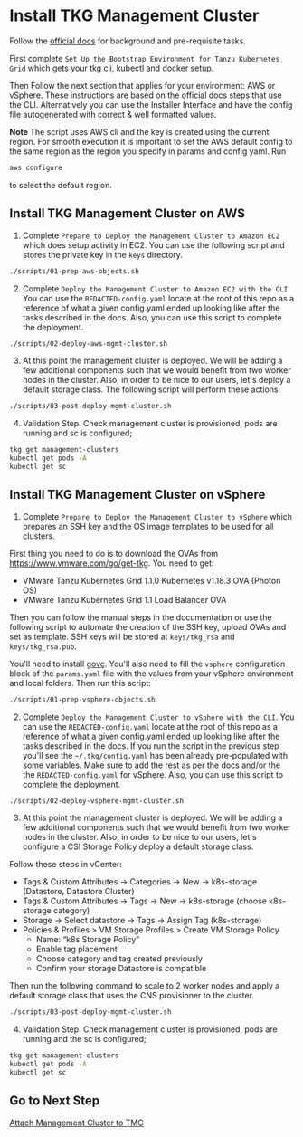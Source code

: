# Install TKG Management Cluster

Follow the [official docs](https://docs.vmware.com/en/VMware-Tanzu-Kubernetes-Grid/index.html) for background and pre-requisite tasks.

First complete `Set Up the Bootstrap Environment for Tanzu Kubernetes Grid` which gets your tkg cli, kubectl and docker setup.

Then Follow the next section that applies for your environment: AWS or vSphere. These instructions are based on the official docs steps that use the CLI. Alternatively you can use the Installer Interface and have the config file autogenerated with correct & well formatted values.

**Note**
The script uses AWS cli and the key is created using the current region. For smooth execution
it is important to set the AWS default config to the same region as the region you specify in params and config yaml.
Run
```bash
aws configure
```
to select the default region. 

## Install TKG Management Cluster on AWS

1. Complete `Prepare to Deploy the Management Cluster to Amazon EC2` which does setup activity in EC2. You can use the following script and stores the private key in the `keys` directory.

```bash
./scripts/01-prep-aws-objects.sh
```

2. Complete `Deploy the Management Cluster to Amazon EC2 with the CLI`. You can use the `REDACTED-config.yaml` locate at the root of this repo as a reference of what a given config.yaml ended up looking like after the tasks described in the docs.  Also, you can use this script to complete the deployment.

```bash
./scripts/02-deploy-aws-mgmt-cluster.sh
```

3. At this point the management cluster is deployed.  We will be adding a few additional components such that we would benefit from two worker nodes in the cluster.  Also, in order to be nice to our users, let's deploy a default storage class.  The following script will perform these actions.

```bash
./scripts/03-post-deploy-mgmt-cluster.sh
```

4. Validation Step. Check management cluster is provisioned, pods are running and sc is configured;

```bash
tkg get management-clusters
kubectl get pods -A
kubectl get sc
```

## Install TKG Management Cluster on vSphere

1. Complete `Prepare to Deploy the Management Cluster to vSphere` which prepares an SSH key and the OS image templates to be used for all clusters.

First thing you need to do is to download the OVAs from https://www.vmware.com/go/get-tkg. You need to get:
- VMware Tanzu Kubernetes Grid 1.1.0 Kubernetes v1.18.3 OVA (Photon OS)
- VMware Tanzu Kubernetes Grid 1.1 Load Balancer OVA

Then you can follow the manual steps in the documentation or use the following script to automate the creation of the SSH key, upload OVAs and set as template. SSH keys will be stored at `keys/tkg_rsa` and `keys/tkg_rsa.pub`.

You'll need to install [govc](https://github.com/vmware/govmomi/tree/master/govc#installation). You'll also need to fill the `vsphere` configuration block of the `params.yaml` file with the values from your vSphere environment and local folders. Then run this script:

```bash
./scripts/01-prep-vsphere-objects.sh
```

2. Complete `Deploy the Management Cluster to vSphere with the CLI`.
You can use the `REDACTED-config.yaml` locate at the root of this repo as a reference of what a given config.yaml ended up looking like after the tasks described in the docs. If you run the script in the previous step you'll see the `~/.tkg/config.yaml` has been already pre-populated with some variables. Make sure to add the rest as per the docs and/or the the `REDACTED-config.yaml` for vSphere. Also, you can use this script to complete the deployment.

```bash
./scripts/02-deploy-vsphere-mgmt-cluster.sh
```

3. At this point the management cluster is deployed.  We will be adding a few additional components such that we would benefit from two worker nodes in the cluster.  Also, in order to be nice to our users, let's configure a CSI Storage Policy deploy a default storage class.

Follow these steps in vCenter:
- Tags & Custom Attributes -> Categories -> New -> k8s-storage (Datastore, Datastore Cluster)
- Tags & Custom Attributes -> Tags -> New -> k8s-storage (choose k8s-storage category)
- Storage -> Select datastore -> Tags -> Assign Tag (k8s-storage)
- Policies & Profiles > VM Storage Profiles > Create VM Storage Policy
  - Name: “k8s Storage Policy”
  - Enable tag placement
  - Choose category and tag created previously
  - Confirm your storage Datastore is compatible

Then run the following command to scale to 2 worker nodes and apply a default storage class that uses the CNS provisioner to the cluster.

```bash
./scripts/03-post-deploy-mgmt-cluster.sh
```

4. Validation Step. Check management cluster is provisioned, pods are running and the sc is configured;

```bash
tkg get management-clusters
kubectl get pods -A
kubectl get sc
```

## Go to Next Step

[Attach Management Cluster to TMC](02_attach_tmc_mgmt.md)
